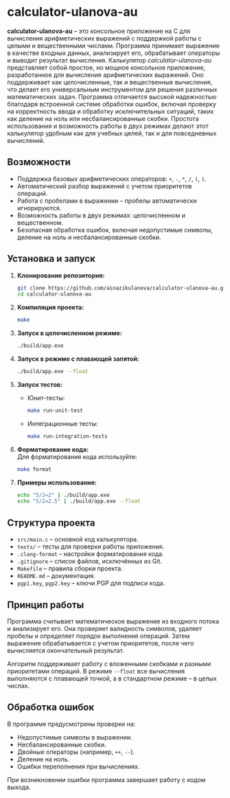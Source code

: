 # calculator-ulanova-au  

**calculator-ulanova-au** – это консольное приложение на C для вычисления арифметических выражений с поддержкой работы с целыми и вещественными числами. Программа принимает выражение в качестве входных данных, анализирует его, обрабатывает операторы и выводит результат вычисления. Калькулятор *calculator-ulanova-au* представляет собой простое, но мощное консольное приложение, разработанное для вычисления арифметических выражений. Оно поддерживает как целочисленные, так и вещественные вычисления, что делает его универсальным инструментом для решения различных математических задач. Программа отличается высокой надежностью благодаря встроенной системе обработки ошибок, включая проверку на корректность ввода и обработку исключительных ситуаций, таких как деление на ноль или несбалансированные скобки. Простота использования и возможность работы в двух режимах делают этот калькулятор удобным как для учебных целей, так и для повседневных вычислений.

## Возможности  

- Поддержка базовых арифметических операторов: `+`, `-`, `*`, `/`, `(`, `)`.  
- Автоматический разбор выражений с учетом приоритетов операций.  
- Работа с пробелами в выражении – пробелы автоматически игнорируются.  
- Возможность работы в двух режимах: целочисленном и вещественном.  
- Безопасная обработка ошибок, включая недопустимые символы, деление на ноль и несбалансированные скобки.  

## Установка и запуск  

1. **Клонирование репозитория:**  
   ```sh
   git clone https://github.com/ainazikulanova/calculator-ulanova-au.git
   cd calculator-ulanova-au
   ```

2. **Компиляция проекта:**  
   ```sh
   make
   ```

3. **Запуск в целочисленном режиме:**  
   ```sh
   ./build/app.exe
   ```

4. **Запуск в режиме с плавающей запятой:**  
   ```sh
   ./build/app.exe --float
   ```

5. **Запуск тестов:**  
   - Юнит-тесты:  
     ```sh
     make run-unit-test
     ```  
   - Интеграционные тесты:  
     ```sh
     make run-integration-tests
     ```  

6. **Форматирование кода:**  
   Для форматирования кода используйте:  
   ```sh
   make format
   ```

7. **Примеры использования:**  
   ```sh
   echo "5/2=2" | ./build/app.exe
   echo "5/2=2.5" | ./build/app.exe --float
   ```

## Структура проекта  

- `src/main.c` – основной код калькулятора.  
- `tests/` – тесты для проверки работы приложения.  
- `.clang-format` – настройки форматирования кода.  
- `.gitignore` – список файлов, исключённых из Git.  
- `Makefile` – правила сборки проекта.  
- `README.md` – документация.  
- `pgp1.key`, `pgp2.key` – ключи PGP для подписи кода.  

## Принцип работы  

Программа считывает математическое выражение из входного потока и анализирует его. Она проверяет валидность символов, удаляет пробелы и определяет порядок выполнения операций. Затем выражение обрабатывается с учетом приоритетов, после чего вычисляется окончательный результат.  

Алгоритм поддерживает работу с вложенными скобками и разными приоритетами операций. В режиме `--float` все вычисления выполняются с плавающей точкой, а в стандартном режиме – в целых числах.  

## Обработка ошибок  

В программе предусмотрены проверки на:  
- Недопустимые символы в выражении.  
- Несбалансированные скобки.  
- Двойные операторы (например, `++`, `--`).  
- Деление на ноль.  
- Ошибки переполнения при вычислениях.  

При возникновении ошибки программа завершает работу с кодом выхода.


